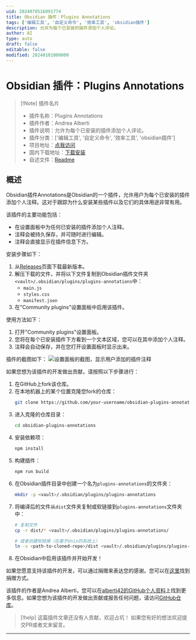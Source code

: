 ```yaml
---
uid: 2024070516091774
title: Obsidian 插件：Plugins Annotations
tags: ['编辑工具', '自定义命令', '效率工具', 'obsidian插件']
description: 允许为每个已安装的插件添加个人评论。
author: AI
type: auto
draft: false
editable: false
modified: 20240101000000
---
```


# Obsidian 插件：Plugins Annotations

> [!Note] 插件名片
> - 插件名称：Plugins Annotations
> - 插件作者：Andrea Alberti
> - 插件说明：允许为每个已安装的插件添加个人评论。
> - 插件分类：['编辑工具', '自定义命令', '效率工具', 'obsidian插件']
> - 项目地址：[点我访问](https://github.com/alberti42/obsidian-plugins-annotations)
> - 国内下载地址：[下载安装](https://pkmer.cn/products/plugin/pluginMarket/?plugins-annotations)
> - 自述文件：[Readme](https://ghproxy.net/https://raw.githubusercontent.com/alberti42/obsidian-plugins-annotations/main/README.md)



## 概述

Obsidian插件Annotations是Obsidian的一个插件，允许用户为每个已安装的插件添加个人注释。这对于跟踪为什么安装某些插件以及它们的具体用途非常有用。

该插件的主要功能包括：
- 在设置面板中为任何已安装的插件添加个人注释。
- 注释会被持久保存，并可随时进行编辑。
- 注释会直接显示在插件信息下方。

安装步骤如下：
1. 从[Releases](https://github.com/alberti42/obsidian-plugins-annotations/releases)页面下载最新版本。
2. 解压下载的文件，并将以下文件复制到Obsidian插件文件夹`<vault>/.obsidian/plugins/plugins-annotations`中：
   - `main.js`
   - `styles.css`
   - `manifest.json`
3. 在"Community plugins"设置面板中启用该插件。

使用方法如下：
1. 打开"Community plugins"设置面板。
2. 您将在每个已安装插件下方看到一个文本区域，您可以在其中添加个人注释。
3. 注释会自动保存，并在您打开设置面板时显示出来。

插件的截图如下：
![设置面板的截图，显示用户添加的插件注释](docs/images/screenshot.jpg)

如果您想为该插件的开发做出贡献，请按照以下步骤进行：
1. 在GitHub上fork该仓库。
2. 在本地机器上的某个位置克隆您fork的仓库：
   ```sh
   git clone https://github.com/your-username/obsidian-plugins-annotations.git
   ```
3. 进入克隆的仓库目录：
   ```sh
   cd obsidian-plugins-annotations
   ```
4. 安装依赖项：
   ```sh
   npm install
   ```
5. 构建插件：
   ```sh
   npm run build
   ```
6. 在Obsidian插件目录中创建一个名为`plugins-annotations`的文件夹：
   ```sh
   mkdir -p <vault>/.obsidian/plugins/plugins-annotations
   ```
7. 将编译后的文件从`dist`文件夹复制或软链接到`plugins-annotations`文件夹中：
   ```sh
   # 复制文件
   cp -r dist/* <vault>/.obsidian/plugins/plugins-annotations/
   
   # 或者创建软链接（在基于Unix的系统上）
   ln -s <path-to-cloned-repo>/dist <vault>/.obsidian/plugins/plugins-annotations
   ```
8. 在Obsidian中启用该插件并开始开发！

如果您愿意支持该插件的开发，可以通过捐赠来表达您的感谢。您可以在[这里](https://buymeacoffee.com/alberti)找到捐赠方式。

该插件的作者是Andrea Alberti，您可以在[alberti42的GitHub个人资料](https://github.com/alberti42)上找到更多信息。如果您想为该插件的开发做出贡献或报告任何问题，请访问[GitHub仓库](https://github.com/alberti42/obsidian-plugins-annotations/issues)。


> [!help] 
> 这篇插件文章还没有人贡献，欢迎占坑！
> 如果您有好的想法欢迎提交PR或者文末留言。
> 

---



